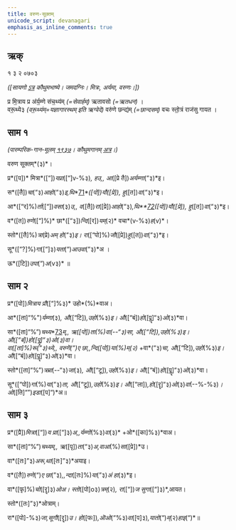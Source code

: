 ```yaml
---
title: वरुण-सूक्तम्  
unicode_script: devanagari  
emphasis_as_inline_comments: true
---   
```


## ऋक्

१ ३ २ ०७०३  

*([सायणो [ऽत्र](https://archive.org/details/SamaVedaSanhitaWithSayanabhashyaVolume1SatyavrataSamasrami1874bis/page/n581&sa=D&ust=1542425956431000) कौथुमभाष्ये। जमदग्निः। मित्रः, अर्यमा, वरुणः।])*

प्र मि॒त्राय प्र अ॑र्य॒म्णे स॑च॒थ्य॑म् *(=सेवार्हम्)* ऋतावसो *(=ऋतधन)* ।  
वरू॒थ्ये३ *(वरू॒थ्य॑म्=यज्ञागारस्थम् इति ऋग्वेदे)* वरु॑णे छन्द्य॑म् *(=छान्दसम्)* वचः  स्तो॒त्रं राज॑सु गायत ।

## साम १

*(पारम्परिक-गान-मूलम् [१९३७](https://archive.org/stream/sAmaveda-jaiminIya-paravastu-paramparA-docs/UDAKA%2520SAANTHI%2520SAAMAANI%23page/n1/mode/1up&sa=D&ust=1542425956431000)। कौथुमगानम् [अत्र](https://archive.org/details/SamaVedaSanhitaWithSayanabhashyaVolume1SatyavrataSamasrami1874bis/page/n581&sa=D&ust=1542425956432000)।)*

वरुण सूक्तम्*(३)*।

प्र*([प])* मित्रा*([“])*यप्रा*([“]v-%३)*, हउ,, आ*([प्रे तै])*अर्यम्णा*(“३)*इ।

स*([तै])*चा*(“३)*आहो*(“३)*इ,थि**[71](#ftnt71)***([पो])*यौ*([प्रे])*, हु*([त])*वा*(“३)*इ।

आ*([“र]%)*र्ता*([“])*वसा*(३)*उ,, व*([तै])*रा*([प्रे])*आहो*(“३)*,थि**[72](#ftnt72)***([पो])*यौ*([प्रे])*, हु*([त])*वा*(“३)*इ।

व*([त])*रुणे*([“]%)* छा*([“३])*न्दि*([र])*यम्*(२)* वचा*(v-%३)*ह*(v)*।

स्तो*([तै]%)*त्रा*(प्रे)*अम् हो*(“३)*इ। रा*([“पो]%)*जौ*([प्रे])*हु*([त])*वा*(“३)*इ।

सू*([“?]%)*गा*([“]३)*यता*(“)*आउवा*(“३)*अ ।

ऊ*([टि])*उपा*(“)*अ*(v३)* ॥

## साम २

प्र*([पो])*मित्राय प्रौ*([“]%३)* उहो*(%)*वाअ।

आ*([ता]“%")*र्यम्णा*(३)*, औ*([“टि])*,उहो*(%३)*इ। औ*([“बं])*हो*([पॣ]“३)*ओ*(३)*वा।

सा*([ता]“%”)*चथ्य**[73](#ftnt73)**म्,, ऋ*([पो])*ता*(%)*वा*(--“३)*सा, औ*([“टि])*,उहो*(%३)*इ। औ*([“बं])*हो*([पॣ]“३)*ओ*(३)*वा।  
वा*([ता]%)*रू*(“३)*थ्ये,, वरुणॆ*(“)*ए छा,,न्दि*([पो])*या*(%)*म्*(२)* +वा*(“३)*चा, औ*([“टि])*,उहो*(%३)*इ। औ*([“बं])*हो*([पॣ]“३)*ओ*(३)*वा।

स्तो*([ता]“%”)*त्रम्रा*(--“३)*जा*(३)*, औ*([“टू])*,उहो*(%३)*इ। औ*([“बं])*हो*([पॣ]“३)*ओ*(३)*वा।

सू*([“पो])*गा*(%)*या*(“३)*ता, औ*([“टू])*,उहो*(%३)*इ। औ*([“ला])*,हो*([रॄ]“३)*ओ*(३)*वा*(--%-%३)*।  
ओ*([ति]“”)*इडा*([प]“)*अ॥

## साम ३

प्र*([प्रै])*मित्रा*([“])*य प्रा*([“]३)*अ,,र्यम्णो*(%३)*वा*(३)* +ओ*([का]%३)*वाअ।

सा*([ता]“%”)*चथ्यम्,, ऋ*([पृ])*ता*(“३)*अ,वाआ*(%)*सा*([प्रे])*उ।

वा*([तः]”३)*अरू,था*([तः]”३)*अयाइ।

व*([तै])*रुणे*(“)*ए छा*(”३)*,,न्दा*([तः]%)*या*(”३)*अं हा*(३)*इ।

वा*([फृ]%)*चो*([रॄ]३)*ओअ। स्तो*([पो]o३)*त्रम्*(२)*, रा*([“])*ज सुगा*([“]३)*,आयत।

स्तो*([तः]”३)*ओत्राम्।

रा*([पो]-%३)*जा,सूगौ*([रॄ])*उ। हो*([फः])*,ऒओ*(“%३)*वा*([प]३)*,यातो*(“)*म्*(२)*हाइ*(“)*॥